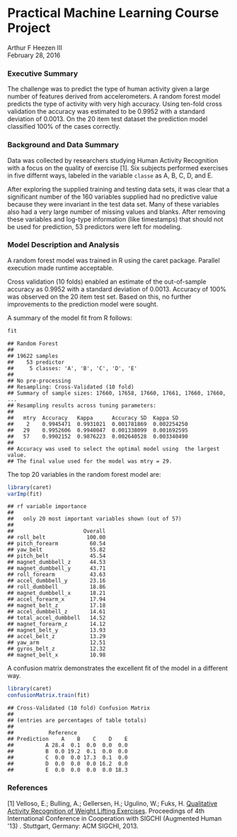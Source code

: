 # Practical Machine Learning Course Project
Arthur F Heezen III  
February 28, 2016  

### Executive Summary
The challenge was to predict the type of human activity given a large number of features derived from accelerometers.  A random forest model predicts the type of activity with very high accuracy.  Using ten-fold cross validation the accuracy was estimated to be 0.9952 with a standard deviation of 0.0013.  On the 20 item test dataset the prediction model classified 100% of the cases correctly.

### Background and Data Summary
Data was collected by researchers studying Human Activity Recognition with a focus on the quality of exercise [1].  Six subjects performed exercises in five differnt ways, labeled in the variable `classe` as A, B, C, D, and E.

After exploring the supplied training and testing data sets, it was clear that a significant number of the 160 variables supplied had no predictive value because they were invariant in the test data set.  Many of these variables also had a very large number of missing values and blanks.  After removing these variables and log-type information (like timestamps) that should not be used for prediction, 53 predictors were left for modeling.

### Model Description and Analysis

A random forest model was trained in R using the caret package.  Parallel execution made runtime acceptable. 

Cross validation (10 folds) enabled an estimate of the out-of-sample accuracy as 0.9952 with a standard deviation of 0.0013.  Accuracy of 100% was observed on the 20 item test set.  Based on this, no further improvements to the prediction model were sought.

A summary of the model fit from R follows:

```r
fit
```

```
## Random Forest 
## 
## 19622 samples
##    53 predictor
##     5 classes: 'A', 'B', 'C', 'D', 'E' 
## 
## No pre-processing
## Resampling: Cross-Validated (10 fold) 
## Summary of sample sizes: 17660, 17658, 17660, 17661, 17660, 17660, ... 
## Resampling results across tuning parameters:
## 
##   mtry  Accuracy   Kappa      Accuracy SD  Kappa SD   
##    2    0.9945471  0.9931021  0.001781869  0.002254250
##   29    0.9952606  0.9940047  0.001338099  0.001692595
##   57    0.9902152  0.9876223  0.002640528  0.003340490
## 
## Accuracy was used to select the optimal model using  the largest value.
## The final value used for the model was mtry = 29.
```

The top 20 variables in the random forest model are: 

```r
library(caret)
varImp(fit)
```

```
## rf variable importance
## 
##   only 20 most important variables shown (out of 57)
## 
##                      Overall
## roll_belt             100.00
## pitch_forearm          60.54
## yaw_belt               55.82
## pitch_belt             45.54
## magnet_dumbbell_z      44.53
## magnet_dumbbell_y      43.71
## roll_forearm           43.63
## accel_dumbbell_y       23.16
## roll_dumbbell          18.86
## magnet_dumbbell_x      18.21
## accel_forearm_x        17.94
## magnet_belt_z          17.18
## accel_dumbbell_z       14.61
## total_accel_dumbbell   14.52
## magnet_forearm_z       14.12
## magnet_belt_y          13.93
## accel_belt_z           13.29
## yaw_arm                12.51
## gyros_belt_z           12.32
## magnet_belt_x          10.98
```

A confusion matrix demonstrates the excellent fit of the model in a different way.

```r
library(caret)
confusionMatrix.train(fit)
```

```
## Cross-Validated (10 fold) Confusion Matrix 
## 
## (entries are percentages of table totals)
##  
##           Reference
## Prediction    A    B    C    D    E
##          A 28.4  0.1  0.0  0.0  0.0
##          B  0.0 19.2  0.1  0.0  0.0
##          C  0.0  0.0 17.3  0.1  0.0
##          D  0.0  0.0  0.0 16.2  0.0
##          E  0.0  0.0  0.0  0.0 18.3
```

### References
[1] Velloso, E.; Bulling, A.; Gellersen, H.; Ugulino, W.; Fuks, H. [Qualitative Activity Recognition of Weight Lifting Exercises](http://groupware.les.inf.puc-rio.br/work.jsf?p1=11201). Proceedings of 4th International Conference in Cooperation with SIGCHI (Augmented Human '13) . Stuttgart, Germany: ACM SIGCHI, 2013.
